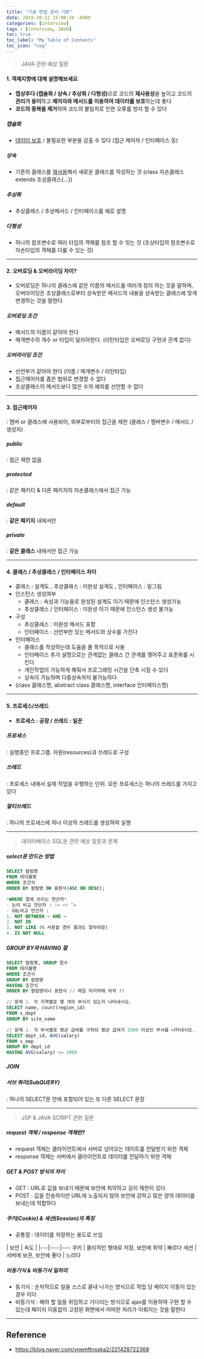 ```yaml
---
title: "기술 면접 준비-기본"
date: 2019-10-22 15:00:28 -0400
categories: [interview]
tags : [interview, JAVA]
toc: true
toc_label: "My Table of Contents"
toc_icon: "cog"
---
```


>JAVA 관련 예상 질문

#### 1. 객체지향에 대해 설명해보세요
- <b>캡상추다 (캡슐화 / 상속 / 추상화 / 다형성)</b>으로 코드의 <b>재사용성</b>을 높이고 코드의 <b>관리가 용이</b>하고 <b>제어자와 메서드를 이용하여 데이터를 보호</b>하는데 좋다
- <b>코드의 중복을 제거</b>하여 코드의 불일치로 인한 오류를 방지 할 수 있다

##### 캡슐화
- <u>데이터 보호</u> / 불필요한 부분을 감출 수 있다 (접근 제어자 / 인터페이스 등)

##### 상속
- 기존의 클래스를 <u>재사용</u>해서 새로운 클래스를 작성하는 것 (class 자손클래스 extends 조상클래스{...})

##### 추상화
- 추상클래스 / 추상메서드 / 인터페이스를 예로 설명

##### 다형성
- 하나의 참조변수로 여러 타입의 객체를 참조 할 수 잇는 것 (조상타입의 참조변수로 자손타입의 객체를 다룰 수 있는 것)

---
#### 2. 오버로딩 & 오버라이딩 차이?
- 오버로딩은 하나의 클래스에 같은 이름의 메서드를 여러개 정의 하는 것을 말하며, 오버라이딩은 조상클래스로부터 상속받은 메서드의 내용을 상속받는 클래스에 맞게 변경하는 것을 말한다

##### 오버로딩 조건
- 메서드의 이름이 같아야 한다
- 매개변수의 개수 or 타입이 달라야한다. (리턴타입은 오버로딩 구현과 관계 없다)

##### 오버라이딩 조건
- 선언부가 같아야 한다 (이름 / 매개변수 / 리턴타입)
- 접근제어자를 좁은 범위로 변경할 수 없다
- 조상클래스의 메서드보다 많은 수의 예외를 선언할 수 없다

---
#### 3. 접근제어자<br>
: 멤버 or 클래스에 사용되어, 외부로부터의 접근을 제한 (클래스 / 멤버변수 / 메서드 / 생성자)

##### public
: 접근 제한 없음
##### protected
: 같은 패키티 & 다른 패키지의 자손클래스에서 접근 가능
##### default
: <b>같은 패키지</b> 내에서만
##### private
: <b>같은 클래스</b> 내에서만 접근 가능

---
#### 4. 클래스 / 추상클래스 / 인터페이스 차이
- 클래스 : 설계도 , 추상클래스 : 미완성 설계도 , 인터페이스 : 밑그림
- 인스턴스 생성여부
  - 클래스 : 속성과 기능들로 완성된 설계도 이기 때문에 인스턴스 생성가능
  - 추상클래스 / 인터페이스 : 미완성 이기 때문에 인스턴스 생성 불가능
- 구성
  - 추상클래스 : 미완성 메서드 포함
  - 인터페이스 : 선언부만 있는 메서드와 상수를 가진다
- 인터페이스
  - 클래스를 작성하는데 도움을 줄 목적으로 사용
  - 인터페이스 추가 설명으로는 관계없는 클래스 간 관계를 맺어주고 표준화를 시킨다
  - 개인작업이 가능하게 해줘서 프로그래밍 시간을 단축 시킬 수 있다
  - 상속이 가능하며 다중상속까지 불가능하다
- (class 클래스명, abstract class 클래스명, interface 인터페이스명)

---
#### 5. 프로세스/쓰레드
- <b>프로세스 : 공장 / 쓰레드 : 일꾼</b>
##### 프로세스
: 실행중인 프로그램. 자원(resources)과 쓰레드로 구성
##### 쓰레드
: 프로세스 내에서 실제 작업을 수행하는 단위. 모든 프로세스는 하나의 쓰레드를 가지고 있다
##### 멀티쓰레드
: 하나의 프로세스에 하나 이상의 쓰레드를 생성하여 실행

---

> 데이터베이스 SQL문 관련 예상 질문과 문제

##### select문 만드는 방법
```sql
SELECT 컬럼명
FROM 테이블명
WHERE 조건식
ORDER BY 컬럼명 OR 표현식(ASC OR DESC);

*WHERE 절에 쓰이는 연산자*
- 논리 비교 연산자 : != <> ^=
- SQL비교 연산자 :
1. NOT BETWEEN ~ AND ~
2. NOT IN
3. NOT LIKE (% 사용할 경우 결과도 알아야함)
4. IS NOT NULL
```

##### GROUP BY와 HAVING 절
```sql
SELECT 컬럼명, GROUP 함수
FROM 테이블명
WHERE 조건식
GROUP BY 컬럼명
HAVING 조건식
ORDER BY 컬럼명이나 표현식 // 제일 마지막에 위치 !!

// 문제 1. 각 지역별로 몇 개의 부서가 있는지 나타내시오.
SELECT name, count(region_id)
FROM s_dept
GROUP BY site_name

// 문제 2. 각 부서별로 평균 급여를 구하되 평균 급여가 2000 이상인 부서를 나타내시오.
SELECT dept_id, AVG(salary)
FROM s_emp
GROUP BY dept_id
HAVING AVG(salary) >= 2000
```

##### JOIN


##### 서브 쿼리(SubQUERY)
: 하나의 SELECT문 안에 포함되어 있는 또 다른 SELECT 문장

---

> JSP & JAVA SCRIPT 관련 질문

##### request 객체 / response 객체란?
- request 객체는 클라이언트에서 서버로 넘어오는 데이트를 전달받기 위한 객체
- response 객체는 서버에서 클라이언트로 데이터를 전달하기 위한 객체

##### GET & POST 방식의 차이
- GET : URL로 값을 보내기 때문에 보안에 취약하고 길이 제한이 있다
- POST :  값을 전송하지만 URL에 노출되지 않아 보안에 강하고 많은 양의 데이터를 보내는데 적합하다

##### 쿠키(Cookie) & 세션(Session)의 특징
- 공통점 : 데이터를 저장하는 용도로 쓰임

| 보안 | 속도 |
|---|:---:|---:
쿠키 | 물리적인 형태로 저장, 보안에 취약 | 빠르다
세션 | 서버에 보관, 보안에 좋다 | 느리다

##### 비동기식 & 비동기식 일처리
- 동기식 : 순차적으로 일을 스스로 끝내 나가는 방식으로 작업 당 페이지 이동이 있는 경우 이다
- 비동기식 : 해야 할 일을 위임하고 기다리는 방식으로 ajax를 이용하여 구현 할 수 있는데 페이지 이동없이 고정된 화면에서 어떠한 처리가 이뤄지는 것을 말한다

---
## Reference

- <https://blog.naver.com/vnemftnsska2/221428722368>
